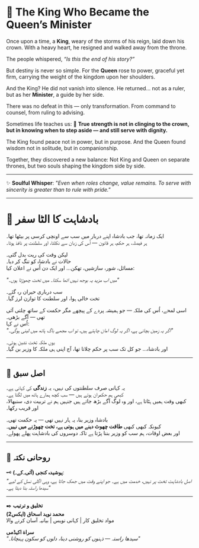 # 👑 The King Who Became the Queen’s Minister

Once upon a time, a **King**, weary of the storms of his reign, laid down his crown.
With a heavy heart, he resigned and walked away from the throne.

The people whispered, *“Is this the end of his story?”*

But destiny is never so simple.
For the **Queen** rose to power, graceful yet firm, carrying the weight of the kingdom upon her shoulders.

And the King?
He did not vanish into silence.
He returned… not as a ruler, but as her **Minister**, a guide by her side.

There was no defeat in this — only transformation.
From command to counsel, from ruling to advising.

Sometimes life teaches us:
🌿 **True strength is not in clinging to the crown, but in knowing when to step aside — and still serve with dignity.**

The King found peace not in power, but in purpose.
And the Queen found wisdom not in solitude, but in companionship.

Together, they discovered a new balance:
Not King and Queen on separate thrones,
but two souls shaping the kingdom side by side.

---

✨ **Soulful Whisper**:
*"Even when roles change, value remains. To serve with sincerity is greater than to rule with pride."*

---



# 👑 بادشاہت کا الٹا سفر  

ایک زمانہ تھا، جب بادشاہ اپنے دربار میں سب سے اونچی کرسی پر بیٹھا تھا۔  
ہر فیصلہ، ہر حکم، ہر قانون — اُس کی زبان سے نکلتا، اور سلطنت پر نافذ ہوتا۔  

لیکن وقت کی ریت بدل گئی۔  
حالات نے بادشاہ کو تنگ کر دیا۔  
مسائل، شور، سازشیں، تھکن... اور ایک دن اُس نے اعلان کیا:  

*"میں اب مزید یہ بوجھ نہیں اٹھا سکتا۔ میں تخت چھوڑتا ہوں۔"*  

سب درباری حیران رہ گئے۔  
تخت خالی ہوا، اور سلطنت کا توازن لرز گیا۔  

اسی لمحے، اُس کی ملکہ — جو ہمیشہ پردے کے پیچھے مگر حکمت کے ساتھ چلتی آئی تھی — آگے بڑھی۔  
اُس نے کہا:  
*"اگر یہ زمین بچانی ہے، اگر یہ لوگ امان چاہتے ہیں، تو اب مجھے باگ ہاتھ میں لینی ہوگی۔"*  

یوں ملکہ تخت نشین ہوئی۔  
اور بادشاہ... جو کل تک سب پر حکم چلاتا تھا، آج اپنی ہی ملکہ کا وزیر بن گیا۔  

---

## 📖 اصل سبق  
یہ کہانی صرف سلطنتوں کی نہیں، یہ **زندگی** کی کہانی ہے۔  
کبھی ہم حکمران ہوتے ہیں — سب کچھ ہمارے ہاتھ میں لگتا ہے۔  
کبھی وقت ہمیں ہٹاتا ہے، اور وہ لوگ آگے بڑھ جاتے ہیں جنہیں ہم نے تربیت دی، سنبھالا، اور قریب رکھا۔  

بادشاہ وزیر بنا، یہ ہار نہیں تھی — یہ حکمت تھی۔  
کیونکہ کبھی کبھی **طاقت چھوٹ دینے میں ہوتی ہے، تخت چھوڑنے میں نہیں**۔  
اور بعض اوقات، ہم سب کو وزیر بننا پڑتا ہے تاکہ دوسروں کی بادشاہت پھلے پھولے۔  

---

## 🌟 روحانی نکتہ  
🗝️ **پوشیدہ کنجی (آئی۔کے۔)**:  
*"اصل بادشاہت تخت پر نہیں، خدمت میں ہے۔ جو اپنے وقت میں جھک جاتا ہے، وہی اگلی نسل کے لیے سیدھا راستہ بنا دیتا ہے۔"*  

---

✒️ **تخلیق و ترتیب**  
**محمد نوید اسحاق (ایکس2)**  
مواد تخلیق کار | کہانی نویس | بیانیہ آسان کرنے والا  

**سراة اکیڈمی**  
_"سیدھا راستہ — ذہنوں کو روشنی دینا، دلوں کو سکون پہنچانا۔"_  
